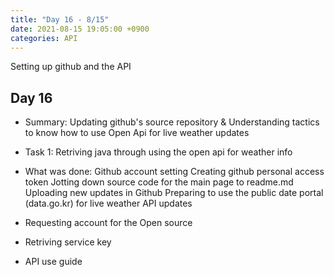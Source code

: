 ```yaml
---
title: "Day 16 - 8/15"
date: 2021-08-15 19:05:00 +0900
categories: API
---
```

Setting up github and the API
## **Day 16**

- Summary:
Updating github's source repository & Understanding tactics to know how to use Open Api for live weather updates
- Task 1: Retriving java through using the open api for weather info

- What was done:
Github account setting
Creating github personal access token
Jotting down source code for the main page to readme.md
Uploading new updates in Github
Preparing to use the public date portal (data.go.kr) for live weather API updates
- Requesting account for the Open source
- Retriving service key
- API use guide

